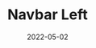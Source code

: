 ---
title: Navbar Left
component: "navbars"
date: 2022-05-02
seo:
  page_title:
  meta_description:
  featured_image: /uploads/featured-image.jpg
  featured_image_alt:
hero:
  heading:
  body:
  hero_image:
    image: /uploads/featured-image.jpg
    image_alt:
html_example:
  - |
    <header class="header header--left">
      <div class="header__wrapper wrapper-lg">
        <div class="header__logo">
          <span class="visually-hidden">Home</span>
          <a class="brand-logo" href="/">
              <img src="/uploads/Insight-Logo-White.png" width="164" height="141" alt="">
          </a>
        </div>
        <nav class="header__nav" aria-label="primary navigation">
          <ul class="header__nav-list">
              <li class="header__nav-list-item">
                <a class="header__nav-list-link" href="/services/" aria-label="Services">
                    Services
                </a>
              </li>
              <li class="header__nav-list-item">
                <a class="header__nav-list-link" href="/about/" aria-label="About">
                    About
                </a>
              </li>
              <li class="header__nav-list-item">
                <a class="header__nav-list-link" href="/contact/" aria-label="Contact">
                    Contact
                </a>
              </li>
          </ul>
        </nav>
        <div id="header__mobile-nav" class="header__mobile-nav">
          <div class="header__mobile-nav-inner">
            <ul class="header__mobile-nav-menu">
                <li class="header__mobile-nav-item">
                  <a class="header__mobile-nav-link" href="/about/" aria-label="About" title="About">About</a>
                </li>
                <li class="header__mobile-nav-item">
                  <a class="header__mobile-nav-link" href="/contact/" aria-label="Contact" title="Contact">Contact</a>
                </li>
            </ul>
          </div>
        </div>
        <button class="header__hamburger hamburger hamburger--slider" type="button" aria-controls="header__mobile-nav" aria-label="close mobile menu" aria-expanded="true">
          <span class="hamburger-box">
            <span class="hamburger-inner"></span>
          </span>
        </button>
      </div>
    </header>
    <script>
    const siteHeader = document.querySelector(".header")
    const mobileMenu = document.querySelector('.header__mobile-nav');
    const hamburger = document.querySelector('.hamburger');

    hamburger.addEventListener('click', toggleMobileMenu);

    function toggleMobileMenu() {
      if (mobileMenu.classList.contains('nav-open')) {
        this.setAttribute('aria-expanded', 'false');
        this.setAttribute('aria-label', 'open mobile menu');
        mobileMenu.classList.remove('nav-open');
        hamburger.classList.remove('is-active');
      } else {
        mobileMenu.classList.add('nav-open');
        hamburger.classList.add('is-active');
        this.setAttribute('aria-expanded', 'true');
        this.setAttribute('aria-label', 'close mobile menu');
      }
    }
    </script>
css_example:
  - |
    .header {
      width: 100%;
      // position: fixed;
      position: relative;
      top: 0;
      left: 0;
      z-index: 9;
      transition: $transition;
      background-color: $white;
      box-shadow: 0 4px 8px rgba(0,0,0,.15);
      padding: .5rem 0;
    }

    .header__wrapper {
      position: relative;
      display: flex;
      align-items: center;
      justify-content: space-between;

      @include breakpoint(lg) {
        overflow: visible;
      }
    }

    .header__logo {
      max-width: clamp(150px, 20vw, 200px);
    }

    .header__mobile-nav {
      position: absolute;
      top: 100%;
      left: 0;
      width: 100%;
      overflow: hidden;
      transition: $transition;
      background-color: $white;
      overflow: hidden;
      max-height: 0;
      transition: max-height .5s ease-in-out;

      @include breakpoint(md) {
        display: none;
      }
    }

    .header__mobile-nav.nav-open {
      max-height: 1000px;
    }

    .header__mobile-nav-item {
      position: relative;
      list-style-type: none;
    }

    .header__mobile-nav-link {
      text-decoration: none;
      padding: $ic-100 0;
      display: block;
      width: 100%;
      transition: color $transition;
      font-family: $secondary-font;
      font-size: $ic-200; 
      border-bottom: 1px solid #f6f6f6;
      color: $black;

      &:hover,
      &:focus {
        color: $secondary-color;
      }
    }

    .header__mobile-nav-menu {
      max-width: 600px;
      margin: 0 auto;
      padding: 1.5rem;
    }

    .header--left .header__nav {
      display: none;

      @include breakpoint(md) {
        display: flex; 
        margin-right: auto;
      }
    }

    .header__nav-list {
      display: none;

      @include breakpoint(md) {
        display: flex;
        padding: 0;
        margin: 0;
      }
    }

    .header__nav-list-item {
      position: relative;

      @include breakpoint(md) {
        list-style-type: none;
        margin-top: 0;
        padding: $ic-100 $ic-200;
        display: inline-block;
      }
    }

    .header__nav-list-link {
      position: relative;
      text-decoration: none;
      font-family: $secondary-font;
      font-size: $ic-200;
      padding: $ic--200 0;
      transition: .3s ease-out;
      color: $black;

      &::after {
        background: $secondary-color;
        height: 3px;
        width: 100%;
        transform: scaleX(0);
        transform-origin: top right;
        position: absolute;
        bottom: 0;
        left: 0;
        content: "";
        transition: transform 0.4s ease-out;
      }

      @include breakpoint(md) {
        &:hover,
        &:focus {
          color: $primary-color;

          &::after {
            transform: scaleX(1);
            transform-origin: top left;
          }
        }
      }
    }

    .header__nav-list-item:last-of-type {
      padding-right: 0;
    }

    .nav-open {
      transform: translateX(0);
      opacity: 1;
      overflow: hidden;
      visibility: visible;
    }
---